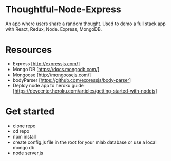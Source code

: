 # Thoughtful-Node-Express

An app where users share a random thought. Used to demo a full stack app with React, Redux, Node. Express, MongoDB.

# Resources
- Express [http://expressjs.com/]
- Mongo DB [https://docs.mongodb.com/]
- Mongoose [http://mongoosejs.com/]
- bodyParser [https://github.com/expressjs/body-parser]
- Deploy node app to heroku guide [https://devcenter.heroku.com/articles/getting-started-with-nodejs]

# Get started
- clone repo
- cd repo
- npm install
- create config.js file in the root for your mlab database or use a local mongo db
- node server.js
